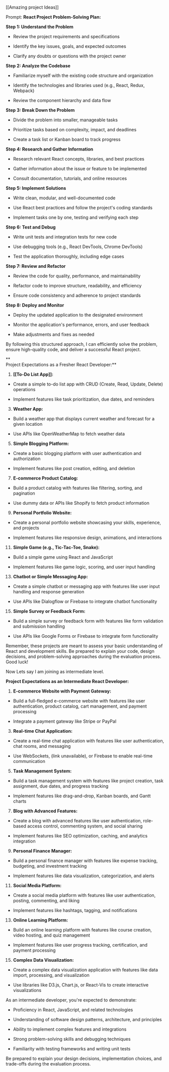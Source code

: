 

[[Amazing project Ideas]]




Prompt: 
**React Project Problem-Solving Plan:**

**Step 1: Understand the Problem**

- Review the project requirements and specifications
    
- Identify the key issues, goals, and expected outcomes
    
- Clarify any doubts or questions with the project owner
    

**Step 2: Analyze the Codebase**

- Familiarize myself with the existing code structure and organization
    
- Identify the technologies and libraries used (e.g., React, Redux, Webpack)
    
- Review the component hierarchy and data flow
    

**Step 3: Break Down the Problem**

- Divide the problem into smaller, manageable tasks
    
- Prioritize tasks based on complexity, impact, and deadlines
    
- Create a task list or Kanban board to track progress
    

**Step 4: Research and Gather Information**

- Research relevant React concepts, libraries, and best practices
    
- Gather information about the issue or feature to be implemented
    
- Consult documentation, tutorials, and online resources
    

**Step 5: Implement Solutions**

- Write clean, modular, and well-documented code
    
- Use React best practices and follow the project's coding standards
    
- Implement tasks one by one, testing and verifying each step
    

**Step 6: Test and Debug**

- Write unit tests and integration tests for new code
    
- Use debugging tools (e.g., React DevTools, Chrome DevTools)
    
- Test the application thoroughly, including edge cases
    

**Step 7: Review and Refactor**

- Review the code for quality, performance, and maintainability
    
- Refactor code to improve structure, readability, and efficiency
    
- Ensure code consistency and adherence to project standards
    

**Step 8: Deploy and Monitor**

- Deploy the updated application to the designated environment
    
- Monitor the application's performance, errors, and user feedback
    
- Make adjustments and fixes as needed
    

By following this structured approach, I can efficiently solve the problem, ensure high-quality code, and deliver a successful React project.


**  
Project Expectations as a Fresher React Developer:**

1. **[[To-Do List App]]:**
    

- Create a simple to-do list app with CRUD (Create, Read, Update, Delete) operations
    
- Implement features like task prioritization, due dates, and reminders
    

3. **Weather App:**
    

- Build a weather app that displays current weather and forecast for a given location
    
- Use APIs like OpenWeatherMap to fetch weather data
    

5. **Simple Blogging Platform:**
    

- Create a basic blogging platform with user authentication and authorization
    
- Implement features like post creation, editing, and deletion
    

7. **E-commerce Product Catalog:**
    

- Build a product catalog with features like filtering, sorting, and pagination
    
- Use dummy data or APIs like Shopify to fetch product information
    

9. **Personal Portfolio Website:**
    

- Create a personal portfolio website showcasing your skills, experience, and projects
    
- Implement features like responsive design, animations, and interactions
    

11. **Simple Game (e.g., Tic-Tac-Toe, Snake):**
    

- Build a simple game using React and JavaScript
    
- Implement features like game logic, scoring, and user input handling
    

13. **Chatbot or Simple Messaging App:**
    

- Create a simple chatbot or messaging app with features like user input handling and response generation
    
- Use APIs like Dialogflow or Firebase to integrate chatbot functionality
    

15. **Simple Survey or Feedback Form:**
    

- Build a simple survey or feedback form with features like form validation and submission handling
    
- Use APIs like Google Forms or Firebase to integrate form functionality
    

Remember, these projects are meant to assess your basic understanding of React and development skills. Be prepared to explain your code, design decisions, and problem-solving approaches during the evaluation process. Good luck!

Now Lets say I am joining as intermediate level.

**Project Expectations as an Intermediate React Developer:**

1. **E-commerce Website with Payment Gateway:**
    

- Build a full-fledged e-commerce website with features like user authentication, product catalog, cart management, and payment processing
    
- Integrate a payment gateway like Stripe or PayPal
    

3. **Real-time Chat Application:**
    

- Create a real-time chat application with features like user authentication, chat rooms, and messaging
    
- Use WebSockets, (link unavailable), or Firebase to enable real-time communication
    

5. **Task Management System:**
    

- Build a task management system with features like project creation, task assignment, due dates, and progress tracking
    
- Implement features like drag-and-drop, Kanban boards, and Gantt charts
    

7. **Blog with Advanced Features:**
    

- Create a blog with advanced features like user authentication, role-based access control, commenting system, and social sharing
    
- Implement features like SEO optimization, caching, and analytics integration
    

9. **Personal Finance Manager:**
    

- Build a personal finance manager with features like expense tracking, budgeting, and investment tracking
    
- Implement features like data visualization, categorization, and alerts
    

11. **Social Media Platform:**
    

- Create a social media platform with features like user authentication, posting, commenting, and liking
    
- Implement features like hashtags, tagging, and notifications
    

13. **Online Learning Platform:**
    

- Build an online learning platform with features like course creation, video hosting, and quiz management
    
- Implement features like user progress tracking, certification, and payment processing
    

15. **Complex Data Visualization:**
    

- Create a complex data visualization application with features like data import, processing, and visualization
    
- Use libraries like D3.js, Chart.js, or React-Vis to create interactive visualizations
    

As an intermediate developer, you're expected to demonstrate:

- Proficiency in React, JavaScript, and related technologies
    
- Understanding of software design patterns, architecture, and principles
    
- Ability to implement complex features and integrations
    
- Strong problem-solving skills and debugging techniques
    
- Familiarity with testing frameworks and writing unit tests
    

Be prepared to explain your design decisions, implementation choices, and trade-offs during the evaluation process.